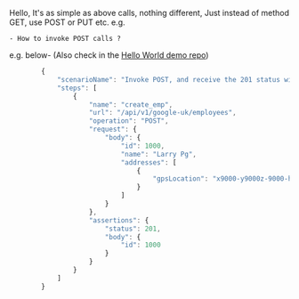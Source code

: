 Hello, It's as simple as above calls, nothing different, Just instead of method GET, use POST or PUT etc. e.g.

`- How to invoke POST calls ?`

e.g. below- (Also check in the [Hello World demo repo](https://github.com/authorjapps/zerocode-hello-world))
```javaScript
        {
            "scenarioName": "Invoke POST, and receive the 201 status with an ID",
            "steps": [
                {
                    "name": "create_emp",
                    "url": "/api/v1/google-uk/employees",
                    "operation": "POST",
                    "request": {
                        "body": {
                            "id": 1000,
                            "name": "Larry Pg",
                            "addresses": [
                                {
                                    "gpsLocation": "x9000-y9000z-9000-home"
                                }
                            ]
                        }
                    },
                    "assertions": {
                        "status": 201,
                        "body": {
                            "id": 1000
                        }
                    }
                }
            ]
        }
```
